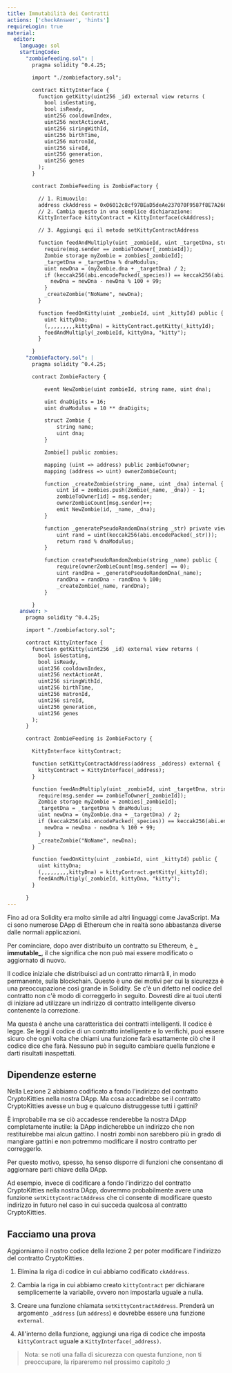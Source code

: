 ```yaml
---
title: Immutabilità dei Contratti
actions: ['checkAnswer', 'hints']
requireLogin: true
material:
  editor:
    language: sol
    startingCode:
      "zombiefeeding.sol": |
        pragma solidity ^0.4.25;

        import "./zombiefactory.sol";

        contract KittyInterface {
          function getKitty(uint256 _id) external view returns (
            bool isGestating,
            bool isReady,
            uint256 cooldownIndex,
            uint256 nextActionAt,
            uint256 siringWithId,
            uint256 birthTime,
            uint256 matronId,
            uint256 sireId,
            uint256 generation,
            uint256 genes
          );
        }

        contract ZombieFeeding is ZombieFactory {

          // 1. Rimuovilo:
          address ckAddress = 0x06012c8cf97BEaD5deAe237070F9587f8E7A266d;
          // 2. Cambia questo in una semplice dichiarazione:
          KittyInterface kittyContract = KittyInterface(ckAddress);

          // 3. Aggiungi qui il metodo setKittyContractAddress

          function feedAndMultiply(uint _zombieId, uint _targetDna, string _species) public {
            require(msg.sender == zombieToOwner[_zombieId]);
            Zombie storage myZombie = zombies[_zombieId];
            _targetDna = _targetDna % dnaModulus;
            uint newDna = (myZombie.dna + _targetDna) / 2;
            if (keccak256(abi.encodePacked(_species)) == keccak256(abi.encodePacked("kitty"))) {
              newDna = newDna - newDna % 100 + 99;
            }
            _createZombie("NoName", newDna);
          }

          function feedOnKitty(uint _zombieId, uint _kittyId) public {
            uint kittyDna;
            (,,,,,,,,,kittyDna) = kittyContract.getKitty(_kittyId);
            feedAndMultiply(_zombieId, kittyDna, "kitty");
          }

        }
      "zombiefactory.sol": |
        pragma solidity ^0.4.25;

        contract ZombieFactory {

            event NewZombie(uint zombieId, string name, uint dna);

            uint dnaDigits = 16;
            uint dnaModulus = 10 ** dnaDigits;

            struct Zombie {
                string name;
                uint dna;
            }

            Zombie[] public zombies;

            mapping (uint => address) public zombieToOwner;
            mapping (address => uint) ownerZombieCount;

            function _createZombie(string _name, uint _dna) internal {
                uint id = zombies.push(Zombie(_name, _dna)) - 1;
                zombieToOwner[id] = msg.sender;
                ownerZombieCount[msg.sender]++;
                emit NewZombie(id, _name, _dna);
            }

            function _generatePseudoRandomDna(string _str) private view returns (uint) {
                uint rand = uint(keccak256(abi.encodePacked(_str)));
                return rand % dnaModulus;
            }

            function createPseudoRandomZombie(string _name) public {
                require(ownerZombieCount[msg.sender] == 0);
                uint randDna = _generatePseudoRandomDna(_name);
                randDna = randDna - randDna % 100;
                _createZombie(_name, randDna);
            }

        }
    answer: >
      pragma solidity ^0.4.25;

      import "./zombiefactory.sol";

      contract KittyInterface {
        function getKitty(uint256 _id) external view returns (
          bool isGestating,
          bool isReady,
          uint256 cooldownIndex,
          uint256 nextActionAt,
          uint256 siringWithId,
          uint256 birthTime,
          uint256 matronId,
          uint256 sireId,
          uint256 generation,
          uint256 genes
        );
      }

      contract ZombieFeeding is ZombieFactory {

        KittyInterface kittyContract;

        function setKittyContractAddress(address _address) external {
          kittyContract = KittyInterface(_address);
        }

        function feedAndMultiply(uint _zombieId, uint _targetDna, string _species) public {
          require(msg.sender == zombieToOwner[_zombieId]);
          Zombie storage myZombie = zombies[_zombieId];
          _targetDna = _targetDna % dnaModulus;
          uint newDna = (myZombie.dna + _targetDna) / 2;
          if (keccak256(abi.encodePacked(_species)) == keccak256(abi.encodePacked("kitty"))) {
            newDna = newDna - newDna % 100 + 99;
          }
          _createZombie("NoName", newDna);
        }

        function feedOnKitty(uint _zombieId, uint _kittyId) public {
          uint kittyDna;
          (,,,,,,,,,kittyDna) = kittyContract.getKitty(_kittyId);
          feedAndMultiply(_zombieId, kittyDna, "kitty");
        }

      }
---
```


Fino ad ora Solidity era molto simile ad altri linguaggi come JavaScript. Ma ci sono numerose DApp di Ethereum che in realtà sono abbastanza diverse dalle normali applicazioni.

Per cominciare, dopo aver distribuito un contratto su Ethereum, è **_ immutable_**, il che significa che non può mai essere modificato o aggiornato di nuovo.

Il codice iniziale che distribuisci ad un contratto rimarrà lì, in modo permanente, sulla blockchain. Questo è uno dei motivi per cui la sicurezza è una preoccupazione così grande in Solidity. Se c'è un difetto nel codice del contratto non c'è modo di correggerlo in seguito. Dovresti dire ai tuoi utenti di iniziare ad utilizzare un indirizzo di contratto intelligente diverso contenente la correzione.

Ma questa è anche una caratteristica dei contratti intelligenti. Il codice è legge. Se leggi il codice di un contratto intelligente e lo verifichi, puoi essere sicuro che ogni volta che chiami una funzione farà esattamente ciò che il codice dice che farà. Nessuno può in seguito cambiare quella funzione e darti risultati inaspettati.

## Dipendenze esterne

Nella Lezione 2 abbiamo codificato a fondo l'indirizzo del contratto CryptoKitties nella nostra DApp. Ma cosa accadrebbe se il contratto CryptoKitties avesse un bug e qualcuno distruggesse tutti i gattini?

È improbabile ma se ciò accadesse renderebbe la nostra DApp completamente inutile: la DApp indicherebbe un indirizzo che non restituirebbe mai alcun gattino. I nostri zombi non sarebbero più in grado di mangiare gattini e non potremmo modificare il nostro contratto per correggerlo.

Per questo motivo, spesso, ha senso disporre di funzioni che consentano di aggiornare parti chiave della DApp.

Ad esempio, invece di codificare a fondo l'indirizzo del contratto CryptoKitties nella nostra DApp, dovremmo probabilmente avere una funzione `setKittyContractAddress` che ci consente di modificare questo indirizzo in futuro nel caso in cui succeda qualcosa al contratto CryptoKitties.

## Facciamo una prova

Aggiorniamo il nostro codice della lezione 2 per poter modificare l'indirizzo del contratto CryptoKitties.

1. Elimina la riga di codice in cui abbiamo codificato `ckAddress`.

2. Cambia la riga in cui abbiamo creato `kittyContract` per dichiarare semplicemente la variabile, ovvero non impostarla uguale a nulla.

3. Creare una funzione chiamata `setKittyContractAddress`. Prenderà un argomento `_address` (un `address`) e dovrebbe essere una funzione `external`.

4. All'interno della funzione, aggiungi una riga di codice che imposta `kittyContract` uguale a `KittyInterface(_address)`.

> Nota: se noti una falla di sicurezza con questa funzione, non ti preoccupare, la ripareremo nel prossimo capitolo ;)
